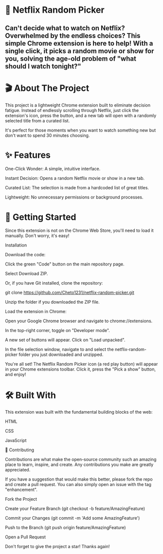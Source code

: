 # 🍿 Netflix Random Picker

## Can't decide what to watch on Netflix? Overwhelmed by the endless choices? This simple Chrome extension is here to help! With a single click, it picks a random movie or show for you, solving the age-old problem of "what should I watch tonight?"

# 🎬 About The Project

This project is a lightweight Chrome extension built to eliminate decision fatigue. Instead of endlessly scrolling through Netflix, just click the extension's icon, press the button, and a new tab will open with a randomly selected title from a curated list.

It's perfect for those moments when you want to watch something new but don't want to spend 30 minutes choosing.

# ✨ Features

One-Click Wonder: A simple, intuitive interface.

Instant Decision: Opens a random Netflix movie or show in a new tab.

Curated List: The selection is made from a hardcoded list of great titles.

Lightweight: No unnecessary permissions or background processes.

# 🚀 Getting Started

Since this extension is not on the Chrome Web Store, you'll need to load it manually. Don't worry, it's easy!

Installation

Download the code:

Click the green "Code" button on the main repository page.

Select Download ZIP.

Or, if you have Git installed, clone the repository:

git clone https://github.com/Cheto1231/netflix-random-picker.git


Unzip the folder if you downloaded the ZIP file.

Load the extension in Chrome:

Open your Google Chrome browser and navigate to chrome://extensions.

In the top-right corner, toggle on "Developer mode".

A new set of buttons will appear. Click on "Load unpacked".

In the file selection window, navigate to and select the netflix-random-picker folder you just downloaded and unzipped.

You're all set! The Netflix Random Picker icon (a red play button) will appear in your Chrome extensions toolbar. Click it, press the "Pick a show" button, and enjoy!

# 🛠️ Built With

This extension was built with the fundamental building blocks of the web:

HTML

CSS

JavaScript

🤝 Contributing

Contributions are what make the open-source community such an amazing place to learn, inspire, and create. Any contributions you make are greatly appreciated.

If you have a suggestion that would make this better, please fork the repo and create a pull request. You can also simply open an issue with the tag "enhancement".

Fork the Project

Create your Feature Branch (git checkout -b feature/AmazingFeature)

Commit your Changes (git commit -m 'Add some AmazingFeature')

Push to the Branch (git push origin feature/AmazingFeature)

Open a Pull Request

Don't forget to give the project a star! Thanks again!

